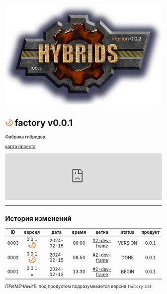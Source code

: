 [![logo](../logo.png)](../docs.md "documentation") 

[M]: ../docs.md        "родитель"
[P]: ../icons/progress.png  "в процессе..."
[S]: ../icons/success.png   "ошибок не обнаружено"
[E]: ../icons/empty.png     "нет данных"
[map]: https://mind-map-online.ru/sh-1b5be0d9fd2d4069?panelMain=0&menubar=0&freezePanels=1&scrollable=0

[![P]][M] factory v0.0.1
========================
Фабрика гибридов.  

[карта проекта][map]  

<iframe width="100%" height="50%" border="0" scrolling="no" style="border: none;"
  src="https://mind-map-online.ru/sh-1b5be0d9fd2d4069?panelMain=0&menubar=0&freezePanels=1&scrollable=0"
></iframe>

--------------------------------------------------------------------------------

История изменений 
-----------------

| **ID** |      версия     |    дата    | время |     ветка      | status  | продукт |  
|:------:|:---------------:|:----------:|:-----:|:--------------:|:-------:|:-------:|  
|  0003  | 0.0.1 [![P]][M] | 2024-02-15 | 09:00 | [#2-dev-frame] | VERSION |  0.0.1  |  
|  0002  | 0.0.1 [![P]][M] | 2024-02-15 | 08:50 | [#2-dev-frame] |  DONE   |  0.0.1  |  
|  0001  | 0.0.1 [![E]][M] | 2024-02-13 | 13:30 | [#2-dev-frame] |  BEGIN  |  0.0.1  |  

*ПРИМЕЧАНИЕ:* под продуктом подразумевается версия `factory.bat`  

[#2-dev-frame]: ../history.md#-v002-dev
